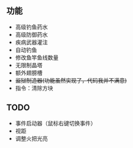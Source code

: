 ## 功能
- 高级钓鱼药水
- 高级防御药水
- 疾病武器灌注
- 自动钓鱼
- 修改鱼竿鱼线数量
- 无限制晶塔
- 额外翅膀槽
- ~~监狱制造器(功能虽然实现了，代码我并不满意)~~
- 指令：清除方块
## TODO
- 事件启动器（鼠标右键切换事件）
- 视距
- 调整火把光亮

